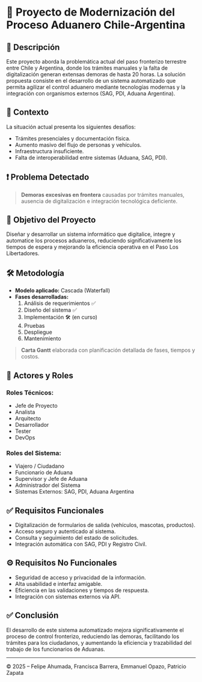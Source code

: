 # 🛂 Proyecto de Modernización del Proceso Aduanero Chile-Argentina

## 📌 Descripción

Este proyecto aborda la problemática actual del paso fronterizo terrestre entre Chile y Argentina, donde los trámites manuales y la falta de digitalización generan extensas demoras de hasta 20 horas. La solución propuesta consiste en el desarrollo de un sistema automatizado que permita agilizar el control aduanero mediante tecnologías modernas y la integración con organismos externos (SAG, PDI, Aduana Argentina).

## 🧠 Contexto

La situación actual presenta los siguientes desafíos:

- Trámites presenciales y documentación física.
- Aumento masivo del flujo de personas y vehículos.
- Infraestructura insuficiente.
- Falta de interoperabilidad entre sistemas (Aduana, SAG, PDI).

## ❗ Problema Detectado

> **Demoras excesivas en frontera** causadas por trámites manuales, ausencia de digitalización e integración tecnológica deficiente.

## 🎯 Objetivo del Proyecto

Diseñar y desarrollar un sistema informático que digitalice, integre y automatice los procesos aduaneros, reduciendo significativamente los tiempos de espera y mejorando la eficiencia operativa en el Paso Los Libertadores.

## 🛠 Metodología

- **Modelo aplicado:** Cascada (Waterfall)
- **Fases desarrolladas:**
  1. Análisis de requerimientos ✅
  2. Diseño del sistema ✅
  3. Implementación 🛠️ (en curso)
  4. Pruebas
  5. Despliegue
  6. Mantenimiento

> **Carta Gantt** elaborada con planificación detallada de fases, tiempos y costos.

## 👥 Actores y Roles

### Roles Técnicos:
- Jefe de Proyecto
- Analista
- Arquitecto
- Desarrollador
- Tester
- DevOps

### Roles del Sistema:
- Viajero / Ciudadano
- Funcionario de Aduana
- Supervisor y Jefe de Aduana
- Administrador del Sistema
- Sistemas Externos: SAG, PDI, Aduana Argentina

## ✅ Requisitos Funcionales

- Digitalización de formularios de salida (vehículos, mascotas, productos).
- Acceso seguro y autenticado al sistema.
- Consulta y seguimiento del estado de solicitudes.
- Integración automática con SAG, PDI y Registro Civil.

## ⚙️ Requisitos No Funcionales

- Seguridad de acceso y privacidad de la información.
- Alta usabilidad e interfaz amigable.
- Eficiencia en las validaciones y tiempos de respuesta.
- Integración con sistemas externos vía API.

## ✅ Conclusión

El desarrollo de este sistema automatizado mejora significativamente el proceso de control fronterizo, reduciendo las demoras, facilitando los trámites para los ciudadanos, y aumentando la eficiencia y trazabilidad del trabajo de los funcionarios de Aduanas.

---

© 2025 – Felipe Ahumada, Francisca Barrera, Emmanuel Opazo, Patricio Zapata
